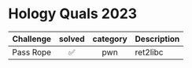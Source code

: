 # Hology Quals 2023


| Challenge | solved | category | Description | 
| --- | :---: | :---: | --- |
| Pass Rope | ✅ | pwn | ret2libc | 